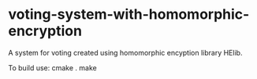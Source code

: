 # voting-system-with-homomorphic-encryption
A system for voting created using homomorphic encyption library HElib.

To build use: 
  cmake . 
  make 
  
